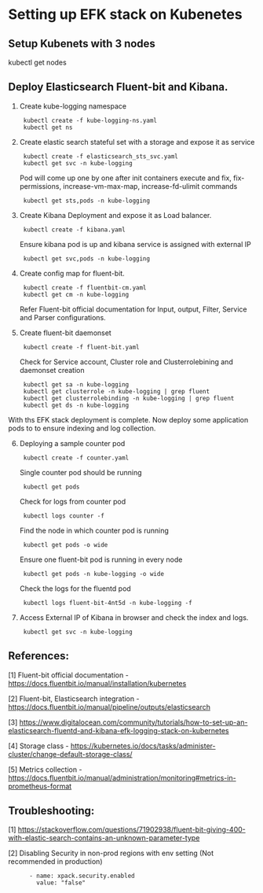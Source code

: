 # Setting up EFK stack on Kubenetes

## Setup Kubenets with 3 nodes 

kubectl get nodes

## Deploy Elasticsearch Fluent-bit and Kibana.
1. Create kube-logging namespace

        kubectl create -f kube-logging-ns.yaml
        kubectl get ns
2. Create elastic search stateful set with a storage and expose it as service
        
        kubectl create -f elasticsearch_sts_svc.yaml
        kubectl get svc -n kube-logging
    Pod will come up one by one after init containers execute and fix, fix-permissions, increase-vm-max-map, increase-fd-ulimit commands 
       
        kubectl get sts,pods -n kube-logging
3. Create Kibana Deployment and expose it as Load balancer.

        kubectl create -f kibana.yaml
    Ensure kibana pod is up and kibana service is assigned with external IP
        
        kubectl get svc,pods -n kube-logging

4. Create config map for fluent-bit.

        kubectl create -f fluentbit-cm.yaml
        kubectl get cm -n kube-logging
    Refer Fluent-bit official documentation for Input, output, Filter, Service and Parser configurations.
5. Create fluent-bit daemonset
        
        kubectl create -f fluent-bit.yaml
    Check for Service account, Cluster role and Clusterrolebining and daemonset creation

        kubectl get sa -n kube-logging
        kubectl get clusterrole -n kube-logging | grep fluent
        kubectl get clusterrolebinding -n kube-logging | grep fluent
        kubectl get ds -n kube-logging 
With ths EFK stack deployment is complete. Now deploy some application pods to to ensure indexing and log collection.

6. Deploying a sample counter pod

        kubectl create -f counter.yaml
    Single counter pod should be running

        kubectl get pods
    Check for logs from counter pod

        kubectl logs counter -f
    Find the node in which counter pod is running
        
        kubectl get pods -o wide
    Ensure one fluent-bit pod is running in every node
        
        kubectl get pods -n kube-logging -o wide
    Check the logs for the fluentd pod

        kubectl logs fluent-bit-4nt5d -n kube-logging -f
7. Access External IP of Kibana in browser and check the index and logs. 

        kubectl get svc -n kube-logging

## References:

[1] Fluent-bit official documentation - https://docs.fluentbit.io/manual/installation/kubernetes

[2] Fluent-bit, Elasticsearch integration - https://docs.fluentbit.io/manual/pipeline/outputs/elasticsearch

[3] https://www.digitalocean.com/community/tutorials/how-to-set-up-an-elasticsearch-fluentd-and-kibana-efk-logging-stack-on-kubernetes

[4] Storage class - https://kubernetes.io/docs/tasks/administer-cluster/change-default-storage-class/

[5] Metrics collection - https://docs.fluentbit.io/manual/administration/monitoring#metrics-in-prometheus-format

## Troubleshooting:

[1] https://stackoverflow.com/questions/71902938/fluent-bit-giving-400-with-elastic-search-contains-an-unknown-parameter-type

[2] Disabling Security in non-prod regions with env setting (Not recommended in production)

          - name: xpack.security.enabled
            value: "false"


